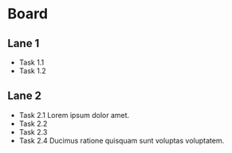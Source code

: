 # Board

## Lane 1

- Task 1.1
- Task 1.2

## Lane 2

- Task 2.1
  Lorem ipsum dolor amet.
- Task 2.2
- Task 2.3
- Task 2.4
  Ducimus ratione quisquam sunt voluptas voluptatem.
